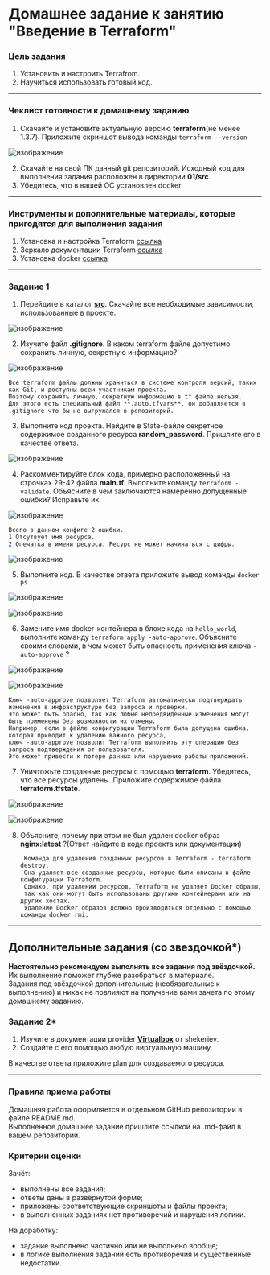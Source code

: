 # Домашнее задание к занятию "Введение в Terraform"

### Цель задания

1. Установить и настроить Terrafrom.
2. Научиться использовать готовый код.

------

### Чеклист готовности к домашнему заданию

1. Скачайте и установите актуальную версию **terraform**(не менее 1.3.7). Приложите скриншот вывода команды ```terraform --version```

![изображение](https://user-images.githubusercontent.com/89098193/226203135-73e4c2b9-e6cc-412d-a7f8-0085aeb65bb9.png)


2. Скачайте на свой ПК данный git репозиторий. Исходный код для выполнения задания расположен в директории **01/src**.
3. Убедитесь, что в вашей ОС установлен docker

------

### Инструменты и дополнительные материалы, которые пригодятся для выполнения задания

1. Установка и настройка Terraform  [ссылка](https://cloud.yandex.ru/docs/tutorials/infrastructure-management/terraform-quickstart#from-yc-mirror)
2. Зеркало документации Terraform  [ссылка](https://registry.tfpla.net/browse/providers) 
3. Установка docker [ссылка](https://docs.docker.com/engine/install/ubuntu/) 
------

### Задание 1

1. Перейдите в каталог [**src**](https://github.com/netology-code/ter-homeworks/tree/main/01/src). Скачайте все необходимые зависимости, использованные в проекте. 

![изображение](https://user-images.githubusercontent.com/89098193/226203164-30749e51-cf5e-4eff-b308-556c641a060f.png)


2. Изучите файл **.gitignore**. В каком terraform файле допустимо сохранить личную, секретную информацию?

![изображение](https://user-images.githubusercontent.com/89098193/226203191-5f798016-d687-4bc1-b0a9-3edfa027e564.png)

    Все terraform файлы должны храниться в системе контроля версий, таких как Git, и доступны всем участникам проекта. 
    Поэтому сохранять личную, секретную информацию в tf файле нельзя. 
    Для этого есть специальный файл **.auto.tfvars**, он добавляется в .gitignore что бы не выгружался в репозиторий. 


3. Выполните код проекта. Найдите  в State-файле секретное содержимое созданного ресурса **random_password**. Пришлите его в качестве ответа.

![изображение](https://user-images.githubusercontent.com/89098193/226203641-f26928f7-17dc-4eb5-b13f-cd8948bf0cd0.png)


4. Раскомментируйте блок кода, примерно расположенный на строчках 29-42 файла **main.tf**.
Выполните команду ```terraform -validate```. Объясните в чем заключаются намеренно допущенные ошибки? Исправьте их.

![изображение](https://user-images.githubusercontent.com/89098193/226203667-dfe1d268-b532-42a4-88e9-eaf4c3c754bc.png)




    Всего в данном конфиге 2 ошибки. 
    1 Отсутвует имя ресурса.
    2 Опечатка в имени ресурса. Ресурс не может начинаться с цифры.  

![изображение](https://user-images.githubusercontent.com/89098193/226203870-2c42d236-ad7d-4ef3-98c9-8d1962e52112.png)

    
5. Выполните код. В качестве ответа приложите вывод команды ```docker ps```

![изображение](https://user-images.githubusercontent.com/89098193/226203891-90c843d0-ead6-48a5-ada8-890a72eac134.png)

![изображение](https://user-images.githubusercontent.com/89098193/226203899-d38f3549-5601-475c-bafb-9cd16f8e0773.png)


6. Замените имя docker-контейнера в блоке кода на ```hello_world```, выполните команду ```terraform apply -auto-approve```.
Объясните своими словами, в чем может быть опасность применения ключа  ```-auto-approve``` ? 

![изображение](https://user-images.githubusercontent.com/89098193/226203933-8ae8367e-3f71-4eea-8c17-a9f3de605cfc.png)

![изображение](https://user-images.githubusercontent.com/89098193/226203941-c7308bfc-0483-4730-8724-9a072206b5fa.png)


    Ключ -auto-approve позволяет Terraform автоматически подтверждать изменения в инфраструктуре без запроса и проверки. 
    Это может быть опасно, так как любые непредвиденные изменения могут быть применены без возможности их отмены.
    Например, если в файле конфигурации Terraform была допущена ошибка, которая приводит к удалению важного ресурса, 
    ключ -auto-approve позволит Terraform выполнить эту операцию без запроса подтверждения от пользователя. 
    Это может привести к потере данных или нарушению работы приложений.


7. Уничтожьте созданные ресурсы с помощью **terraform**. Убедитесь, что все ресурсы удалены. Приложите содержимое файла **terraform.tfstate**. 

![изображение](https://user-images.githubusercontent.com/89098193/226204025-70414115-0d9b-4af6-930d-52a92b6d9c49.png)

![изображение](https://user-images.githubusercontent.com/89098193/226204603-9536ef8b-e7c4-484e-ae7b-0c860397e53e.png)


8. Объясните, почему при этом не был удален docker образ **nginx:latest** ?(Ответ найдите в коде проекта или документации)

        
        Команда для удаления созданных ресурсов в Terraform - terraform destroy.    
        Она удаляет все созданные ресурсы, которые были описаны в файле конфигурации Terraform.    
        Однако, при удалении ресурсов, Terraform не удаляет Docker образы,  
        так как они могут быть использованы другими контейнерами или на других хостах.   
        Удаление Docker образов должно производиться отдельно с помощью команды docker rmi.

------

## Дополнительные задания (со звездочкой*)

**Настоятельно рекомендуем выполнять все задания под звёздочкой.**   Их выполнение поможет глубже разобраться в материале.   
Задания под звёздочкой дополнительные (необязательные к выполнению) и никак не повлияют на получение вами зачета по этому домашнему заданию. 

### Задание 2*

1. Изучите в документации provider [**Virtualbox**](https://registry.tfpla.net/providers/shekeriev/virtualbox/latest/docs/overview/index) от 
shekeriev.
2. Создайте с его помощью любую виртуальную машину.

В качестве ответа приложите plan для создаваемого ресурса.

------

### Правила приема работы

Домашняя работа оформляется в отдельном GitHub репозитории в файле README.md.   
Выполненное домашнее задание пришлите ссылкой на .md-файл в вашем репозитории.

### Критерии оценки

Зачёт:

* выполнены все задания;
* ответы даны в развёрнутой форме;
* приложены соответствующие скриншоты и файлы проекта;
* в выполненных заданиях нет противоречий и нарушения логики.

На доработку:

* задание выполнено частично или не выполнено вообще;
* в логике выполнения заданий есть противоречия и существенные недостатки. 
